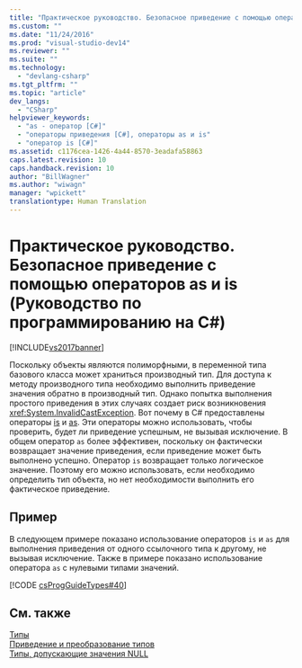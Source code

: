 ```yaml
---
title: "Практическое руководство. Безопасное приведение с помощью операторов as и is (Руководство по программированию на C#) | Microsoft Docs"
ms.custom: ""
ms.date: "11/24/2016"
ms.prod: "visual-studio-dev14"
ms.reviewer: ""
ms.suite: ""
ms.technology: 
  - "devlang-csharp"
ms.tgt_pltfrm: ""
ms.topic: "article"
dev_langs: 
  - "CSharp"
helpviewer_keywords: 
  - "as - оператор [C#]"
  - "операторы приведения [C#], операторы as и is"
  - "оператор is [C#]"
ms.assetid: c1176cea-1426-4a44-8570-3eadafa58863
caps.latest.revision: 10
caps.handback.revision: 10
author: "BillWagner"
ms.author: "wiwagn"
manager: "wpickett"
translationtype: Human Translation
---
```

# Практическое руководство. Безопасное приведение с помощью операторов as и is (Руководство по программированию на C#)
[!INCLUDE[vs2017banner](../../../csharp/includes/vs2017banner.md)]

Поскольку объекты являются полиморфными, в переменной типа базового класса может храниться производный тип.  Для доступа к методу производного типа необходимо выполнить приведение значения обратно в производный тип.  Однако попытка выполнения простого приведения в этих случаях создает риск возникновения <xref:System.InvalidCastException>.  Вот почему в С\# предоставлены операторы [is](../../../csharp/language-reference/keywords/is.md) и [as](../../../csharp/language-reference/keywords/as.md).  Эти операторы можно использовать, чтобы проверить, будет ли приведение успешным, не вызывая исключение.  В общем оператор `as` более эффективен, поскольку он фактически возвращает значение приведения, если приведение может быть выполнено успешно.  Оператор `is` возвращает только логическое значение.  Поэтому его можно использовать, если необходимо определить тип объекта, но нет необходимости выполнить его фактическое приведение.  
  
## Пример  
 В следующем примере показано использование операторов `is` и `as` для выполнения приведения от одного ссылочного типа к другому, не вызывая исключение.  Также в примере показано использование оператора `as` с нулевыми типами значений.  
  
 [!CODE [csProgGuideTypes#40](../CodeSnippet/VS_Snippets_VBCSharp/CsProgGuideTypes#40)]  
  
## См. также  
 [Типы](../../../csharp/programming-guide/types/index.md)   
 [Приведение и преобразование типов](../../../csharp/programming-guide/types/casting-and-type-conversions.md)   
 [Типы, допускающие значения NULL](../../../csharp/programming-guide/nullable-types/index.md)